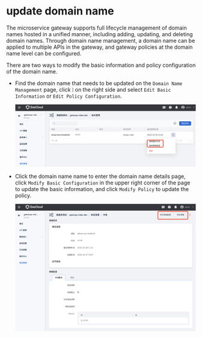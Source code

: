 # update domain name

The microservice gateway supports full lifecycle management of domain names hosted in a unified manner, including adding, updating, and deleting domain names. Through domain name management, a domain name can be applied to multiple APIs in the gateway, and gateway policies at the domain name level can be configured.

There are two ways to modify the basic information and policy configuration of the domain name.

- Find the domain name that needs to be updated on the `Domain Name Management` page, click **`ⵗ`** on the right side and select `Edit Basic Information` or `Edit Policy Configuration`.

    ![Update basic information on the list page](imgs/update-domain-1.png)

- Click the domain name name to enter the domain name details page, click `Modify Basic Configuration` in the upper right corner of the page to update the basic information, and click `Modify Policy` to update the policy.

    ![Update on the details page](imgs/update-domain-2.png)